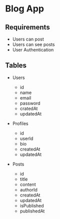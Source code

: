 # Blog App

## Requirements

- Users can post
- Users can see posts
- User Authentication

## Tables

- Users

  - id
  - name
  - email
  - password
  - cratedAt
  - updatedAt

- Profiles

  - id
  - userId
  - bio
  - createdAt
  - updatedAt

- Posts

  - id
  - title
  - content
  - authorId
  - createdAt
  - updatedAt
  - isPublished
  - publishedAt
